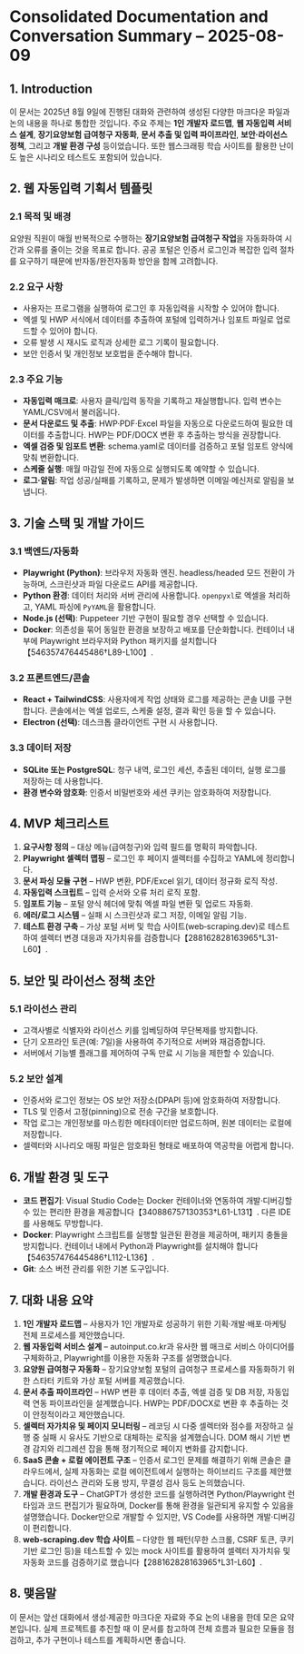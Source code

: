 # Consolidated Documentation and Conversation Summary – 2025-08-09

## 1. Introduction

이 문서는 2025년 8월 9일에 진행된 대화와 관련하여 생성된 다양한 마크다운 파일과 논의 내용을 하나로 통합한 것입니다. 
주요 주제는 **1인 개발자 로드맵**, **웹 자동입력 서비스 설계**, **장기요양보험 급여청구 자동화**, **문서 추출 및 입력 파이프라인**, **보안·라이선스 정책**, 그리고 **개발 환경 구성** 등이었습니다. 
또한 웹스크래핑 학습 사이트를 활용한 난이도 높은 시나리오 테스트도 포함되어 있습니다.

## 2. 웹 자동입력 기획서 템플릿

### 2.1 목적 및 배경

요양원 직원이 매월 반복적으로 수행하는 **장기요양보험 급여청구 작업**을 자동화하여 시간과 오류를 줄이는 것을 목표로 합니다. 공공 포털은 인증서 로그인과 복잡한 입력 절차를 요구하기 때문에 반자동/완전자동화 방안을 함께 고려합니다.

### 2.2 요구 사항

- 사용자는 프로그램을 실행하여 로그인 후 자동입력을 시작할 수 있어야 합니다.
- 엑셀 및 HWP 서식에서 데이터를 추출하여 포털에 입력하거나 임포트 파일로 업로드할 수 있어야 합니다.
- 오류 발생 시 재시도 로직과 상세한 로그 기록이 필요합니다.
- 보안 인증서 및 개인정보 보호법을 준수해야 합니다.

### 2.3 주요 기능

- **자동입력 매크로**: 사용자 클릭/입력 동작을 기록하고 재실행합니다. 입력 변수는 YAML/CSV에서 불러옵니다.
- **문서 다운로드 및 추출**: HWP·PDF·Excel 파일을 자동으로 다운로드하여 필요한 데이터를 추출합니다. HWP는 PDF/DOCX 변환 후 추출하는 방식을 권장합니다.
- **엑셀 검증 및 임포트 변환**: schema.yaml로 데이터를 검증하고 포털 임포트 양식에 맞춰 변환합니다.
- **스케줄 실행**: 매월 마감일 전에 자동으로 실행되도록 예약할 수 있습니다.
- **로그·알림**: 작업 성공/실패를 기록하고, 문제가 발생하면 이메일·메신저로 알림을 보냅니다.

## 3. 기술 스택 및 개발 가이드

### 3.1 백엔드/자동화

- **Playwright (Python)**: 브라우저 자동화 엔진. headless/headed 모드 전환이 가능하며, 스크린샷과 파일 다운로드 API를 제공합니다.
- **Python 환경**: 데이터 처리와 서버 관리에 사용합니다. `openpyxl`로 엑셀을 처리하고, YAML 파싱에 `PyYAML`을 활용합니다.
- **Node.js (선택)**: Puppeteer 기반 구현이 필요할 경우 선택할 수 있습니다.
- **Docker**: 의존성을 묶어 동일한 환경을 보장하고 배포를 단순화합니다. 컨테이너 내부에 Playwright 브라우저와 Python 패키지를 설치합니다【546357476445486†L89-L100】.

### 3.2 프론트엔드/콘솔

- **React + TailwindCSS**: 사용자에게 작업 상태와 로그를 제공하는 콘솔 UI를 구현합니다. 콘솔에서는 엑셀 업로드, 스케줄 설정, 결과 확인 등을 할 수 있습니다.
- **Electron (선택)**: 데스크톱 클라이언트 구현 시 사용합니다.

### 3.3 데이터 저장

- **SQLite 또는 PostgreSQL**: 청구 내역, 로그인 세션, 추출된 데이터, 실행 로그를 저장하는 데 사용합니다.
- **환경 변수와 암호화**: 인증서 비밀번호와 세션 쿠키는 암호화하여 저장합니다.

## 4. MVP 체크리스트

1. **요구사항 정의** – 대상 메뉴(급여청구)와 입력 필드를 명확히 파악합니다.
2. **Playwright 셀렉터 맵핑** – 로그인 후 페이지 셀렉터를 수집하고 YAML에 정리합니다.
3. **문서 파싱 모듈 구현** – HWP 변환, PDF/Excel 읽기, 데이터 정규화 로직 작성.
4. **자동입력 스크립트** – 입력 순서와 오류 처리 로직 포함.
5. **임포트 기능** – 포털 양식 헤더에 맞춰 엑셀 파일 변환 및 업로드 자동화.
6. **에러/로그 시스템** – 실패 시 스크린샷과 로그 저장, 이메일 알림 기능.
7. **테스트 환경 구축** – 가상 포털 서버 및 학습 사이트(web‑scraping.dev)로 테스트하여 셀렉터 변경 대응과 자가치유를 검증합니다【288162828163965†L31-L60】.

## 5. 보안 및 라이선스 정책 초안

### 5.1 라이선스 관리

- 고객사별로 식별자와 라이선스 키를 임베딩하여 무단복제를 방지합니다.
- 단기 오프라인 토큰(예: 7일)을 사용하여 주기적으로 서버와 재검증합니다.
- 서버에서 기능별 플래그를 제어하여 구독 만료 시 기능을 제한할 수 있습니다.

### 5.2 보안 설계

- 인증서와 로그인 정보는 OS 보안 저장소(DPAPI 등)에 암호화하여 저장합니다.
- TLS 및 인증서 고정(pinning)으로 전송 구간을 보호합니다.
- 작업 로그는 개인정보를 마스킹한 메타데이터만 업로드하며, 원본 데이터는 로컬에 저장합니다.
- 셀렉터와 시나리오 매핑 파일은 암호화된 형태로 배포하여 역공학을 어렵게 합니다.

## 6. 개발 환경 및 도구

- **코드 편집기**: Visual Studio Code는 Docker 컨테이너와 연동하여 개발·디버깅할 수 있는 편리한 환경을 제공합니다【340886757130353†L61-L131】. 다른 IDE를 사용해도 무방합니다.
- **Docker**: Playwright 스크립트를 실행할 일관된 환경을 제공하며, 패키지 충돌을 방지합니다. 컨테이너 내에서 Python과 Playwright를 설치해야 합니다【546357476445486†L112-L136】.
- **Git**: 소스 버전 관리를 위한 기본 도구입니다.

## 7. 대화 내용 요약

1. **1인 개발자 로드맵** – 사용자가 1인 개발자로 성공하기 위한 기획·개발·배포·마케팅 전체 프로세스를 제안했습니다.
2. **웹 자동입력 서비스 설계** – autoinput.co.kr과 유사한 웹 매크로 서비스 아이디어를 구체화하고, Playwright를 이용한 자동화 구조를 설명했습니다.
3. **요양원 급여청구 자동화** – 장기요양보험 포털의 급여청구 프로세스를 자동화하기 위한 스타터 키트와 가상 포털 서버를 제공했습니다.
4. **문서 추출 파이프라인** – HWP 변환 후 데이터 추출, 엑셀 검증 및 DB 저장, 자동입력 연동 파이프라인을 설계했습니다. HWP는 PDF/DOCX로 변환 후 추출하는 것이 안정적이라고 제안했습니다.
5. **셀렉터 자가치유 및 페이지 모니터링** – 레코딩 시 다중 셀렉터와 점수를 저장하고 실행 중 실패 시 유사도 기반으로 대체하는 로직을 설계했습니다. DOM 해시 기반 변경 감지와 리그레션 잡을 통해 정기적으로 페이지 변화를 감지합니다.
6. **SaaS 콘솔 + 로컬 에이전트 구조** – 인증서 로그인 문제를 해결하기 위해 콘솔은 클라우드에서, 실제 자동화는 로컬 에이전트에서 실행하는 하이브리드 구조를 제안했습니다. 라이선스 관리와 도용 방지, 무결성 검사 등도 논의했습니다.
7. **개발 환경과 도구** – ChatGPT가 생성한 코드를 실행하려면 Python/Playwright 런타임과 코드 편집기가 필요하며, Docker를 통해 환경을 일관되게 유지할 수 있음을 설명했습니다. Docker만으로 개발할 수 있지만, VS Code를 사용하면 개발·디버깅이 편리합니다.
8. **web‑scraping.dev 학습 사이트** – 다양한 웹 패턴(무한 스크롤, CSRF 토큰, 쿠키 기반 로그인 등)을 테스트할 수 있는 mock 사이트를 활용하여 셀렉터 자가치유 및 자동화 코드를 검증하기로 했습니다【288162828163965†L31-L60】.

## 8. 맺음말

이 문서는 앞선 대화에서 생성·제공한 마크다운 자료와 주요 논의 내용을 한데 모은 요약본입니다. 실제 프로젝트를 추진할 때 이 문서를 참고하여 전체 흐름과 필요한 모듈을 점검하고, 추가 구현이나 테스트를 계획하시면 좋습니다.